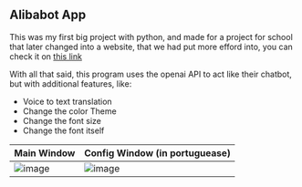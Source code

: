 ## Alibabot App
This was my first big project with python, and made for a project for school that later changed into a website, that we had put more efford into, you can check it on [this link](https://github.com/PedoroSantos/AlibabotProject)

With all that said, this program uses the openai API to act like their chatbot, but with additional features, like:
- Voice to text translation
- Change the color Theme
- Change the font size
- Change the font itself

|Main Window|Config Window (in portuguease)|
|-|-|
| ![image](https://github.com/CaioEmPessoa/python-chatgpt/assets/127911795/c00250d6-2c6d-43b8-93be-1b1a2085614f) | ![image](https://github.com/CaioEmPessoa/python-chatgpt/assets/127911795/35c23ba4-0648-423c-b80a-3011f2895ae8) |
